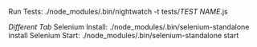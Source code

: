 Run Tests: ./node_modules/.bin/nightwatch -t tests/*TEST NAME*.js

*Different Tab*
Selenium Install: ./node_modules/.bin/selenium-standalone install
Selenium Start: ./node_modules/.bin/selenium-standalone start
